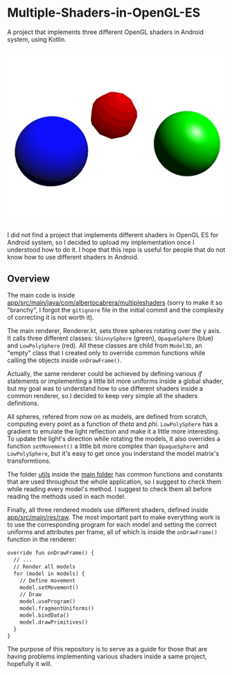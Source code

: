 # Multiple-Shaders-in-OpenGL-ES
A project that implements three different OpenGL shaders in Android system, using Kotlin.

![alt text](https://github.com/Al10101/Multiple-Shaders-in-OpenGL-ES/blob/main/sampleImage.png?raw=true)

I did not find a project that implements different shaders in OpenGL ES for Android system, so I decided to upload my implementation once I understood how to do it. I hope that this repo is useful for people that do not know how to use different shaders in Android.

## Overview

The main code is inside [app/src/main/java/com/albertocabrera/multipleshaders](app/src/main/java/com/albertocabrera/multipleshaders) (sorry to make it so "branchy", I forgot the ```gitignore``` file in the initial commit and the complexity of correcting it is not worth it). 

The main renderer, Renderer.kt, sets three spheres rotating over the y axis. It calls three different classes: ```ShinnySphere``` (green), ```OpaqueSphere``` (blue) and ```LowPolySphere``` (red). All these classes are child from ```Model3D```, an "empty" class that I created only to override common functions while calling the objects inside ```onDrawFrame()```.

Actually, the same renderer could be achieved by defining various *if* statements or implementing a little bit more uniforms inside a global shader, but my goal was to understand how to use different shaders inside a common renderer, so I decided to keep very simple all the shaders definitions.

All spheres, refered from now on as models, are defined from scratch, computing every point as a function of *theta* and *phi*. ```LowPolySphere``` has a gradient to emulate the light reflection and make it a little more interesting. To update the light's direction while rotating the models, it also overrides a function ```setMovement()``` a little bit more complex than ```OpaqueSphere``` and ```LowPolySphere```, but it's easy to get once you inderstand the model matrix's transformtions.

The folder [utils](app/src/main/java/com/albertocabrera/multipleshaders/utils) inside the [main folder](app/src/main/java/com/albertocabrera/multipleshaders) has common functions and constants that are used throughout the whole application, so I suggest to check them while reading every model's method. I suggest to check them all before reading the methods used in each model.

Finally, all three rendered models use different shaders, defined inside [app/src/main/res/raw](app/src/main/res/raw). The most important part to make everything work is to use the corresponding program for each model and setting the correct uniforms and attributes per frame, all of which is inside the ```onDrawFrame()``` function in the renderer:

```
override fun onDrawFrame() {
  // ...
  // Render all models
  for (model in models) {
    // Define movement
    model.setMovement()
    // Draw
    model.useProgram()
    model.fragmentUniforms()
    model.bindData()
    model.drawPrimitives()
  }
}
```

The purpose of this repository is to serve as a guide for those that are having problems implementing various shaders inside a same project, hopefully it will. 
